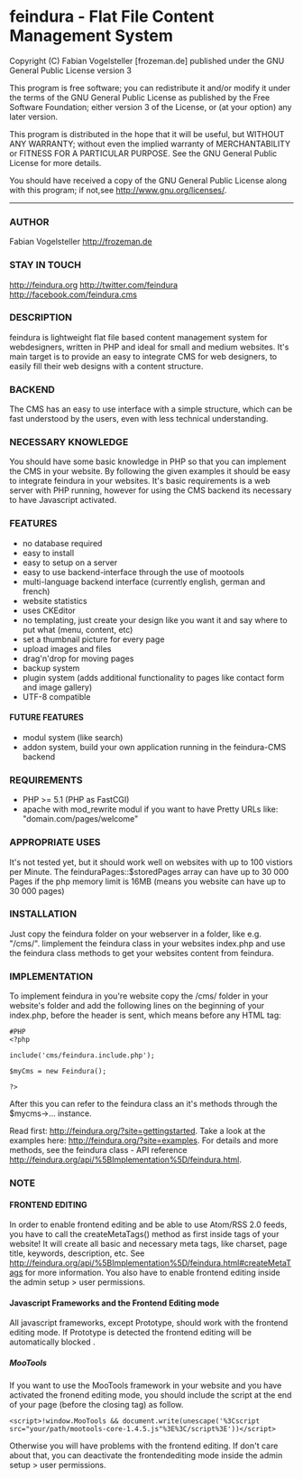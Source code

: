 feindura - Flat File Content Management System
==============================================
Copyright (C) Fabian Vogelsteller [frozeman.de]
published under the GNU General Public License version 3

This program is free software;
you can redistribute it and/or modify it under the terms of the GNU General Public License as published by
the Free Software Foundation; either version 3 of the License, or (at your option) any later version.

This program is distributed in the hope that it will be useful, but WITHOUT ANY WARRANTY;
without even the implied warranty of MERCHANTABILITY or FITNESS FOR A PARTICULAR PURPOSE.
See the GNU General Public License for more details.

You should have received a copy of the GNU General Public License along with this program;
if not,see <http://www.gnu.org/licenses/>.
_____________________________________________

### AUTHOR
Fabian Vogelsteller <http://frozeman.de>

### STAY IN TOUCH
<http://feindura.org>
<http://twitter.com/feindura>
<http://facebook.com/feindura.cms>


### DESCRIPTION
feindura is lightweight flat file based content management system for webdesigners, written in PHP and ideal for small and medium websites.
It's main target is to provide an easy to integrate CMS for web designers, to easily fill their web designs with a content structure.

### BACKEND
The CMS has an easy to use interface with a simple structure, which can be fast understood by the users, even with less technical understanding.

### NECESSARY KNOWLEDGE
You should have some basic knowledge in PHP so that you can implement the CMS in your website. By following the given examples it should be easy to integrate feindura in your websites.
It's basic requirements is a web server with PHP running, however for using the CMS backend its necessary to have Javascript activated.

### FEATURES
* no database required
* easy to install
* easy to setup on a server
* easy to use backend-interface through the use of mootools
* multi-language backend interface (currently english, german and french)
* website statistics
* uses CKEditor
* no templating, just create your design like you want it and say where to put what (menu, content, etc)
* set a thumbnail picture for every page
* upload images and files
* drag'n'drop for moving pages
* backup system
* plugin system (adds additional functionality to pages like contact form and image gallery)
* UTF-8 compatible

#### FUTURE FEATURES
* modul system (like search)
* addon system, build your own application running in the feindura-CMS backend

### REQUIREMENTS
* PHP >= 5.1 (PHP as FastCGI)
* apache with mod_rewrite modul if you want to have Pretty URLs like: "domain.com/pages/welcome"

### APPROPRIATE USES
It's not tested yet, but it should work well on websites with up to 100 vistiors per Minute.
The feinduraPages::$storedPages array can have up to 30 000 Pages if the php memory limit is 16MB (means you website can have up to 30 000 pages)

### INSTALLATION
Just copy the feindura folder on your webserver in a folder, like e.g. "/cms/".
Iimplement the feindura class in your websites index.php and use the feindura class methods to get your websites content from feindura.

### IMPLEMENTATION
To implement feindura in you're website copy the /cms/ folder in your website's folder and add the following lines on the beginning of your index.php,
before the header is sent, which means before any HTML tag:

    #PHP
    <?php
    
    include('cms/feindura.include.php');
    
    $myCms = new Feindura();
    
    ?>

After this you can refer to the feindura class an it's methods through the $mycms->... instance.

Read first: <http://feindura.org/?site=gettingstarted>.
Take a look at the examples here: <http://feindura.org/?site=examples>.
For details and more methods, see the feindura class - API reference <http://feindura.org/api/%5BImplementation%5D/feindura.html>.

### NOTE

#### FRONTEND EDITING
In order to enable frontend editing and be able to use Atom/RSS 2.0 feeds, you have to call the createMetaTags() method as first inside <head> tags of your website!
It will create all basic and necessary meta tags, like charset, page title, keywords, description, etc.
See http://feindura.org/api/%5BImplementation%5D/feindura.html#createMetaTags for more information.
You also have to enable frontend editing inside the admin setup > user permissions.

#### Javascript Frameworks and the Frontend Editing mode
All javascript frameworks, except Prototype, should work with the frontend editing mode.
If Prototype is detected the frontend editing will be automatically blocked .

##### MooTools
If you want to use the MooTools framework in your website and you have activated the fronend editing mode,
you should include the script at the end of your page (before the closing </body> tag) as follow.

    <script>!window.MooTools && document.write(unescape('%3Cscript src="your/path/mootools-core-1.4.5.js"%3E%3C/script%3E'))</script>

Otherwise you will have problems with the frontend editing.
If don't care about that, you can deactivate the frontendediting mode inside the admin setup > user permissions.